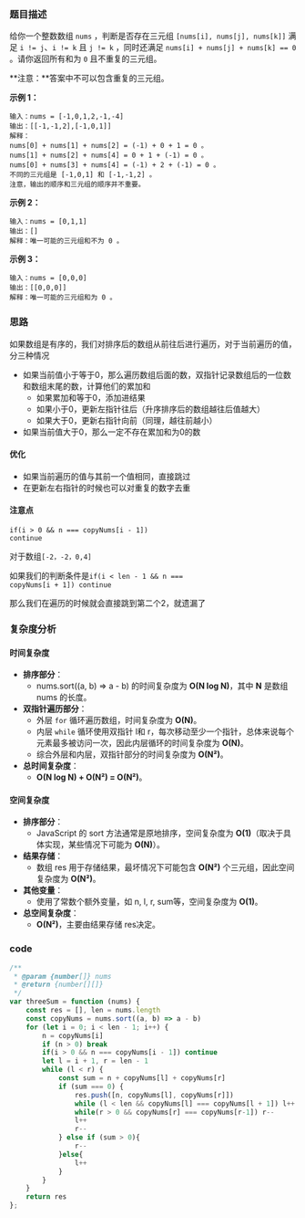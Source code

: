 ### 题目描述

给你一个整数数组 `nums` ，判断是否存在三元组 `[nums[i], nums[j], nums[k]]` 满足 `i != j`、`i != k` 且 `j != k` ，同时还满足 `nums[i] + nums[j] + nums[k] == 0` 。请你返回所有和为 `0` 且不重复的三元组。

**注意：**答案中不可以包含重复的三元组。

**示例 1：**

```
输入：nums = [-1,0,1,2,-1,-4]
输出：[[-1,-1,2],[-1,0,1]]
解释：
nums[0] + nums[1] + nums[2] = (-1) + 0 + 1 = 0 。
nums[1] + nums[2] + nums[4] = 0 + 1 + (-1) = 0 。
nums[0] + nums[3] + nums[4] = (-1) + 2 + (-1) = 0 。
不同的三元组是 [-1,0,1] 和 [-1,-1,2] 。
注意，输出的顺序和三元组的顺序并不重要。
```

**示例 2：**

```
输入：nums = [0,1,1]
输出：[]
解释：唯一可能的三元组和不为 0 。
```

**示例 3：**

```
输入：nums = [0,0,0]
输出：[[0,0,0]]
解释：唯一可能的三元组和为 0 。
```

### 思路

如果数组是有序的，我们对排序后的数组从前往后进行遍历，对于当前遍历的值，分三种情况

- 如果当前值小于等于0，那么遍历数组后面的数，双指针记录数组后的一位数和数组末尾的数，计算他们的累加和
  - 如果累加和等于0，添加进结果
  - 如果小于0，更新左指针往后（升序排序后的数组越往后值越大）
  - 如果大于0，更新右指针向前（同理，越往前越小）
- 如果当前值大于0，那么一定不存在累加和为0的数

#### 优化

- 如果当前遍历的值与其前一个值相同，直接跳过
- 在更新左右指针的时候也可以对重复的数字去重

#### 注意点

<code>if(i > 0 && n === copyNums[i - 1]) continue</code>

对于数组`[-2，-2，0,4]`

如果我们的判断条件是<code>if(i < len - 1 && n === copyNums[i + 1]) continue</code>

那么我们在遍历的时候就会直接跳到第二个2，就遗漏了

### 复杂度分析

#### 时间复杂度

- **排序部分**：
  - nums.sort((a, b) => a - b) 的时间复杂度为 **O(N log N)**，其中 **N** 是数组 nums 的长度。
- **双指针遍历部分**：
  - 外层 `for` 循环遍历数组，时间复杂度为 **O(N)**。
  - 内层 `while` 循环使用双指针 l和 r，每次移动至少一个指针，总体来说每个元素最多被访问一次，因此内层循环的时间复杂度为 **O(N)**。
  - 综合外层和内层，双指针部分的时间复杂度为 **O(N²)**。
- **总时间复杂度**：
  - **O(N log N) + O(N²) = O(N²)**。

#### 空间复杂度

- **排序部分**：
  - JavaScript 的 sort 方法通常是原地排序，空间复杂度为 **O(1)**（取决于具体实现，某些情况下可能为 **O(N)**）。
- **结果存储**：
  - 数组 res 用于存储结果，最坏情况下可能包含 **O(N²)** 个三元组，因此空间复杂度为 **O(N²)**。
- **其他变量**：
  - 使用了常数个额外变量，如 n, l, r, sum等，空间复杂度为 **O(1)**。
- **总空间复杂度**：
  - **O(N²)**，主要由结果存储 res决定。

### code

```javascript
/**
 * @param {number[]} nums
 * @return {number[][]}
 */
var threeSum = function (nums) {
    const res = [], len = nums.length
    const copyNums = nums.sort((a, b) => a - b)
    for (let i = 0; i < len - 1; i++) {
        n = copyNums[i]
        if (n > 0) break
        if(i > 0 && n === copyNums[i - 1]) continue
        let l = i + 1, r = len - 1
        while (l < r) {
            const sum = n + copyNums[l] + copyNums[r]
            if (sum === 0) {
                res.push([n, copyNums[l], copyNums[r]])
                while (l < len && copyNums[l] === copyNums[l + 1]) l++
                while(r > 0 && copyNums[r] === copyNums[r-1]) r--
                l++
                r--
            } else if (sum > 0){
                r--
            }else{
                l++
            }
        }
    }
    return res
};
```





